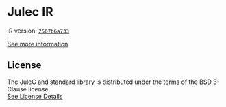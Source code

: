 # Julec IR

IR version: [`2567b6a733`](https://github.com/julelang/jule/tree/2567b6a733c80baceeb966ec5162b31f63752ac6)

[See more information](https://manual.jule.dev/getting-started/install-from-source/compile-from-ir.html)

## License

The JuleC and standard library is distributed under the terms of the BSD 3-Clause license. \
[See License Details](./LICENSE)
